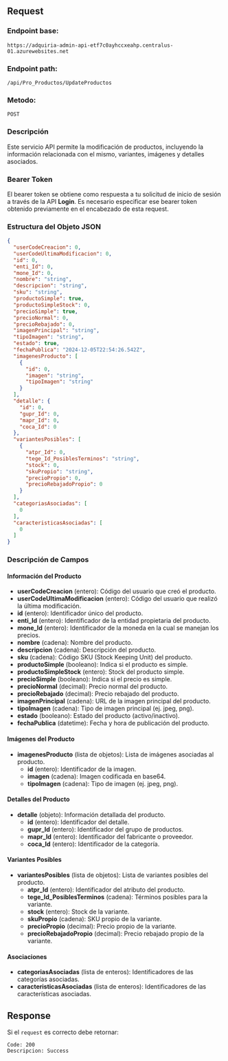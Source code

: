 ## Request

### Endpoint base:

```HTTP
https://adquiria-admin-api-etf7c0ayhccxeahp.centralus-01.azurewebsites.net
```

### Endpoint path:

```HTTP
/api/Pro_Productos/UpdateProductos
```

### Metodo:

```HTTP
POST
```

### Descripción

Este servicio API permite la modificación de productos, incluyendo la información relacionada con el mismo, variantes, imágenes y detalles asociados.

### Bearer Token
El bearer token se obtiene como respuesta a tu solicitud de inicio de sesión a través de la API **Login**. Es necesario especificar ese bearer token obtenido previamente en el encabezado de esta request.

### Estructura del Objeto JSON

```JSON
{
  "userCodeCreacion": 0,
  "userCodeUltimaModificacion": 0,
  "id": 0,
  "enti_Id": 0,
  "mone_Id": 0,
  "nombre": "string",
  "descripcion": "string",
  "sku": "string",
  "productoSimple": true,
  "productoSimpleStock": 0,
  "precioSimple": true,
  "precioNormal": 0,
  "precioRebajado": 0,
  "imagenPrincipal": "string",
  "tipoImagen": "string",
  "estado": true,
  "fechaPublica": "2024-12-05T22:54:26.542Z",
  "imagenesProducto": [
    {
      "id": 0,
      "imagen": "string",
      "tipoImagen": "string"
    }
  ],
  "detalle": {
    "id": 0,
    "gupr_Id": 0,
    "mapr_Id": 0,
    "coca_Id": 0
  },
  "variantesPosibles": [
    {
      "atpr_Id": 0,
      "tege_Id_PosiblesTerminos": "string",
      "stock": 0,
      "skuPropio": "string",
      "precioPropio": 0,
      "precioRebajadoPropio": 0
    }
  ],
  "categoriasAsociadas": [
    0
  ],
  "caracteristicasAsociadas": [
    0
  ]
}
```

### Descripción de Campos

#### Información del Producto

- **userCodeCreacion** (entero): Código del usuario que creó el producto.
- **userCodeUltimaModificacion** (entero): Código del usuario que realizó la última modificación.
- **id** (entero): Identificador único del producto.
- **enti_Id** (entero): Identificador de la entidad propietaria del producto.
- **mone_Id** (entero): Identificador de la moneda en la cual se manejan los precios.
- **nombre** (cadena): Nombre del producto.
- **descripcion** (cadena): Descripción del producto.
- **sku** (cadena): Código SKU (Stock Keeping Unit) del producto.
- **productoSimple** (booleano): Indica si el producto es simple.
- **productoSimpleStock** (entero): Stock del producto simple.
- **precioSimple** (booleano): Indica si el precio es simple.
- **precioNormal** (decimal): Precio normal del producto.
- **precioRebajado** (decimal): Precio rebajado del producto.
- **imagenPrincipal** (cadena): URL de la imagen principal del producto.
- **tipoImagen** (cadena): Tipo de imagen principal (ej. jpeg, png).
- **estado** (booleano): Estado del producto (activo/inactivo).
- **fechaPublica** (datetime): Fecha y hora de publicación del producto.

#### Imágenes del Producto

- **imagenesProducto** (lista de objetos): Lista de imágenes asociadas al producto.
    - **id** (entero): Identificador de la imagen.
    - **imagen** (cadena): Imagen codificada en base64.
    - **tipoImagen** (cadena): Tipo de imagen (ej. jpeg, png).

#### Detalles del Producto

- **detalle** (objeto): Información detallada del producto.
    - **id** (entero): Identificador del detalle.
    - **gupr_Id** (entero): Identificador del grupo de productos.
    - **mapr_Id** (entero): Identificador del fabricante o proveedor.
    - **coca_Id** (entero): Identificador de la categoría.

#### Variantes Posibles

- **variantesPosibles** (lista de objetos): Lista de variantes posibles del producto.
    - **atpr_Id** (entero): Identificador del atributo del producto.
    - **tege_Id_PosiblesTerminos** (cadena): Términos posibles para la variante.
    - **stock** (entero): Stock de la variante.
    - **skuPropio** (cadena): SKU propio de la variante.
    - **precioPropio** (decimal): Precio propio de la variante.
    - **precioRebajadoPropio** (decimal): Precio rebajado propio de la variante.

#### Asociaciones

- **categoriasAsociadas** (lista de enteros): Identificadores de las categorías asociadas.
- **caracteristicasAsociadas** (lista de enteros): Identificadores de las características asociadas.

## Response
Si el `request` es correcto debe retornar:

```
Code: 200
Descripcion: Success
```
